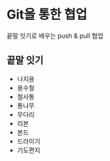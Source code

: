 # Git을 통한 협업
끝말 잇기로 배우는 push & pull 협업

## 끝말 잇기
- 나지용
- 용수철
- 철사통
- 통나무
- 무다리
- 리본
- 본드
- 드라이기
- 기도편지
